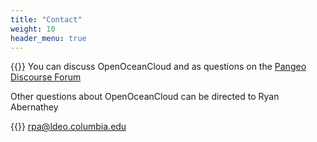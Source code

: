 ```yaml
---
title: "Contact"
weight: 10
header_menu: true
---
```


{{<icon class="fab fa-discourse">}} You can discuss OpenOceanCloud and as questions on the [Pangeo Discourse Forum](https://discourse.pangeo.io/c/cloud/open-ocean-cloud/24)

Other questions about OpenOceanCloud can be directed to Ryan Abernathey

{{<icon class="fa fa-envelope">}}&nbsp;[rpa@ldeo.columbia.edu](mailto:rpa@ldeo.columbia.edu)
